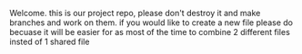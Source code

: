 Welcome. this is our project repo, please don't destroy it and make branches and work on them. 
if you would like to create a new file please do becuase it will be easier for as most of the time to combine 2 different files insted of 1 shared file
